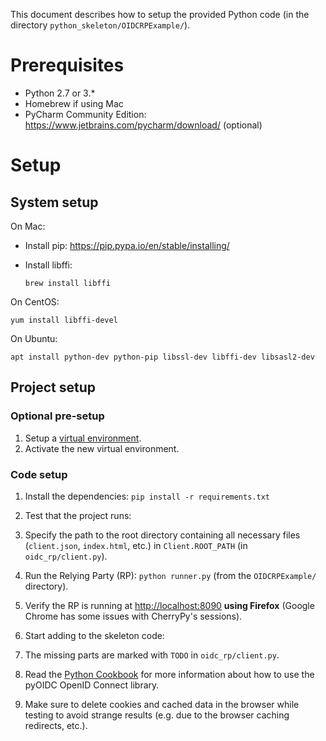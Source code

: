 This document describes how to setup the provided Python code
(in the directory ``python_skeleton/OIDCRPExample/``).

# Prerequisites

* Python 2.7 or 3.*
* Homebrew if using Mac
* PyCharm Community Edition: https://www.jetbrains.com/pycharm/download/ (optional)

# Setup

## System setup

On Mac:

* Install pip: https://pip.pypa.io/en/stable/installing/
* Install libffi:

  ```
  brew install libffi
  ```  
    
On CentOS:

    yum install libffi-devel
        
On Ubuntu:

    apt install python-dev python-pip libssl-dev libffi-dev libsasl2-dev
        
## Project setup

### Optional pre-setup
1. Setup a [virtual environment](http://docs.python-guide.org/en/latest/dev/virtualenvs/).
2. Activate the new virtual environment.

### Code setup
1. Install the dependencies: ``pip install -r requirements.txt``

1. Test that the project runs:
  1. Specify the path to the root directory containing all necessary files (``client.json``, 
     ``index.html``, etc.) in ``Client.ROOT_PATH`` (in ``oidc_rp/client.py``).
  1. Run the Relying Party (RP): ``python runner.py`` (from the ``OIDCRPExample/`` directory).
  1. Verify the RP is running at [http://localhost:8090](http://localhost:8090) **using Firefox**
     (Google Chrome has some issues with CherryPy's sessions).
  
1. Start adding to the skeleton code:
  1. The missing parts are marked with ``TODO`` in ``oidc_rp/client.py``.
  1. Read the [Python Cookbook](https://github.com/OpenIDC/pyoidc/blob/master/doc/examples/rp.rst) for more
     information about how to use the pyOIDC OpenID Connect library.
  1. Make sure to delete cookies and cached data in the browser while
     testing to avoid strange results (e.g. due to the browser caching
     redirects, etc.).

